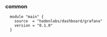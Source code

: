<!-- Space: TerraformGrafanaDashboard -->
<!-- Parent: Project -->
<!-- Title: Project Examples -->

<!-- Label: Examples -->
<!-- Include: docs/disclaimer.md -->
<!-- Include: ac:toc -->

### common

```hcl
  module "main" {
    source  = "hadenlabs/dashboard/grafana"
    version = "0.1.0"
  }
```
